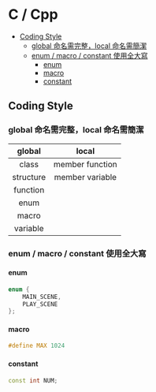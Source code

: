 # C / Cpp

<!-- vim-markdown-toc GFM -->

* [Coding Style](#coding-style)
    - [global 命名需完整，local 命名需簡潔](#global-命名需完整local-命名需簡潔)
    - [enum / macro / constant 使用全大寫](#enum--macro--constant-使用全大寫)
        + [enum](#enum)
        + [macro](#macro)
        + [constant](#constant)

<!-- vim-markdown-toc -->

## Coding Style

### global 命名需完整，local 命名需簡潔

|  global   |      local      |
| :-------: | :-------------: |
|   class   | member function |
| structure | member variable |
| function  |                 |
|   enum    |                 |
|   macro   |                 |
| variable  |                 |

### enum / macro / constant 使用全大寫

#### enum

```cpp
enum {
    MAIN_SCENE,
    PLAY_SCENE
};
```

#### macro

```cpp
#define MAX 1024
```

#### constant

```cpp
const int NUM;
```
